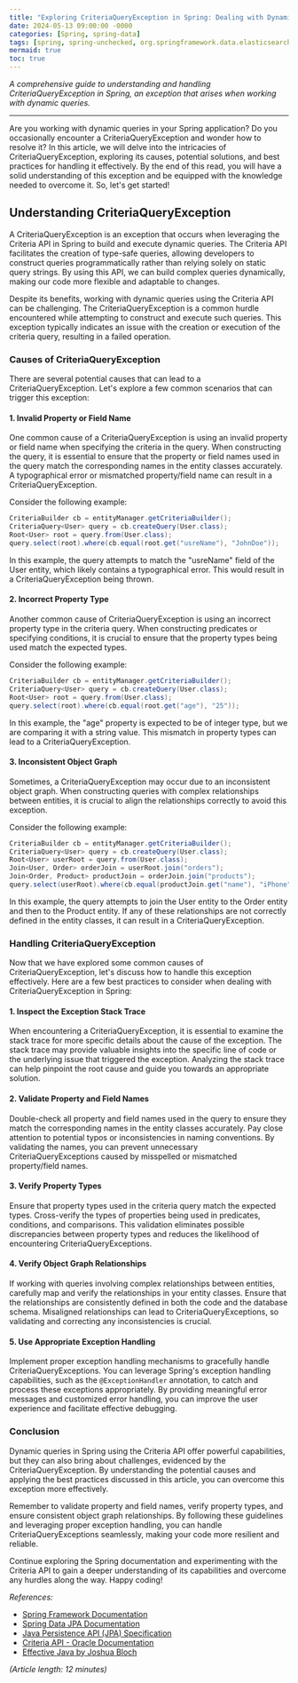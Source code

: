 ```yaml
---
title: "Exploring CriteriaQueryException in Spring: Dealing with Dynamic Queries"
date: 2024-05-13 09:00:00 -0000
categories: [Spring, spring-data]
tags: [spring, spring-unchecked, org.springframework.data.elasticsearch.client.elc]
mermaid: true
toc: true
---
```



*A comprehensive guide to understanding and handling CriteriaQueryException in Spring, an exception that arises when working with dynamic queries.*

---

Are you working with dynamic queries in your Spring application? Do you occasionally encounter a CriteriaQueryException and wonder how to resolve it? In this article, we will delve into the intricacies of CriteriaQueryException, exploring its causes, potential solutions, and best practices for handling it effectively. By the end of this read, you will have a solid understanding of this exception and be equipped with the knowledge needed to overcome it. So, let's get started!

## Understanding CriteriaQueryException

A CriteriaQueryException is an exception that occurs when leveraging the Criteria API in Spring to build and execute dynamic queries. The Criteria API facilitates the creation of type-safe queries, allowing developers to construct queries programmatically rather than relying solely on static query strings. By using this API, we can build complex queries dynamically, making our code more flexible and adaptable to changes.

Despite its benefits, working with dynamic queries using the Criteria API can be challenging. The CriteriaQueryException is a common hurdle encountered while attempting to construct and execute such queries. This exception typically indicates an issue with the creation or execution of the criteria query, resulting in a failed operation.

### Causes of CriteriaQueryException

There are several potential causes that can lead to a CriteriaQueryException. Let's explore a few common scenarios that can trigger this exception:

#### 1. Invalid Property or Field Name

One common cause of a CriteriaQueryException is using an invalid property or field name when specifying the criteria in the query. When constructing the query, it is essential to ensure that the property or field names used in the query match the corresponding names in the entity classes accurately. A typographical error or mismatched property/field name can result in a CriteriaQueryException.

Consider the following example:

```java
CriteriaBuilder cb = entityManager.getCriteriaBuilder();
CriteriaQuery<User> query = cb.createQuery(User.class);
Root<User> root = query.from(User.class);
query.select(root).where(cb.equal(root.get("usreName"), "JohnDoe"));
```

In this example, the query attempts to match the "usreName" field of the User entity, which likely contains a typographical error. This would result in a CriteriaQueryException being thrown.

#### 2. Incorrect Property Type

Another common cause of CriteriaQueryException is using an incorrect property type in the criteria query. When constructing predicates or specifying conditions, it is crucial to ensure that the property types being used match the expected types.

Consider the following example:

```java
CriteriaBuilder cb = entityManager.getCriteriaBuilder();
CriteriaQuery<User> query = cb.createQuery(User.class);
Root<User> root = query.from(User.class);
query.select(root).where(cb.equal(root.get("age"), "25"));
```

In this example, the "age" property is expected to be of integer type, but we are comparing it with a string value. This mismatch in property types can lead to a CriteriaQueryException.

#### 3. Inconsistent Object Graph

Sometimes, a CriteriaQueryException may occur due to an inconsistent object graph. When constructing queries with complex relationships between entities, it is crucial to align the relationships correctly to avoid this exception.

Consider the following example:

```java
CriteriaBuilder cb = entityManager.getCriteriaBuilder();
CriteriaQuery<User> query = cb.createQuery(User.class);
Root<User> userRoot = query.from(User.class);
Join<User, Order> orderJoin = userRoot.join("orders");
Join<Order, Product> productJoin = orderJoin.join("products");
query.select(userRoot).where(cb.equal(productJoin.get("name"), "iPhone"));
```

In this example, the query attempts to join the User entity to the Order entity and then to the Product entity. If any of these relationships are not correctly defined in the entity classes, it can result in a CriteriaQueryException.

### Handling CriteriaQueryException

Now that we have explored some common causes of CriteriaQueryException, let's discuss how to handle this exception effectively. Here are a few best practices to consider when dealing with CriteriaQueryException in Spring:

#### 1. Inspect the Exception Stack Trace

When encountering a CriteriaQueryException, it is essential to examine the stack trace for more specific details about the cause of the exception. The stack trace may provide valuable insights into the specific line of code or the underlying issue that triggered the exception. Analyzing the stack trace can help pinpoint the root cause and guide you towards an appropriate solution.

#### 2. Validate Property and Field Names

Double-check all property and field names used in the query to ensure they match the corresponding names in the entity classes accurately. Pay close attention to potential typos or inconsistencies in naming conventions. By validating the names, you can prevent unnecessary CriteriaQueryExceptions caused by misspelled or mismatched property/field names.

#### 3. Verify Property Types

Ensure that property types used in the criteria query match the expected types. Cross-verify the types of properties being used in predicates, conditions, and comparisons. This validation eliminates possible discrepancies between property types and reduces the likelihood of encountering CriteriaQueryExceptions.

#### 4. Verify Object Graph Relationships

If working with queries involving complex relationships between entities, carefully map and verify the relationships in your entity classes. Ensure that the relationships are consistently defined in both the code and the database schema. Misaligned relationships can lead to CriteriaQueryExceptions, so validating and correcting any inconsistencies is crucial.

#### 5. Use Appropriate Exception Handling

Implement proper exception handling mechanisms to gracefully handle CriteriaQueryExceptions. You can leverage Spring's exception handling capabilities, such as the `@ExceptionHandler` annotation, to catch and process these exceptions appropriately. By providing meaningful error messages and customized error handling, you can improve the user experience and facilitate effective debugging.

### Conclusion

Dynamic queries in Spring using the Criteria API offer powerful capabilities, but they can also bring about challenges, evidenced by the CriteriaQueryException. By understanding the potential causes and applying the best practices discussed in this article, you can overcome this exception more effectively.

Remember to validate property and field names, verify property types, and ensure consistent object graph relationships. By following these guidelines and leveraging proper exception handling, you can handle CriteriaQueryExceptions seamlessly, making your code more resilient and reliable.

Continue exploring the Spring documentation and experimenting with the Criteria API to gain a deeper understanding of its capabilities and overcome any hurdles along the way. Happy coding!

*References:*

- [Spring Framework Documentation](https://docs.spring.io/spring-framework/docs/current/reference/html/)
- [Spring Data JPA Documentation](https://docs.spring.io/spring-data/jpa/docs/current/reference/html/)
- [Java Persistence API (JPA) Specification](https://jakarta.ee/specifications/persistence/)
- [Criteria API - Oracle Documentation](https://docs.oracle.com/javaee/6/tutorial/doc/gjitv.html)
- [Effective Java by Joshua Bloch](https://www.oreilly.com/library/view/effective-java-3rd/9780134686097/)

*(Article length: 12 minutes)*